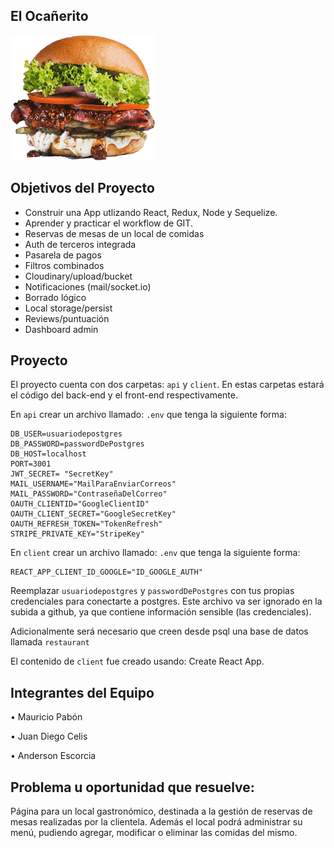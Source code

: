 ## El Ocañerito
<p align="left">
  <img height="200" src="./logo.png" />
</p>

## Objetivos del Proyecto

- Construir una App utlizando React, Redux, Node y Sequelize.
- Aprender y practicar el workflow de GIT.
- Reservas de mesas de un local de comidas
- Auth de terceros integrada
- Pasarela de pagos
- Filtros combinados
- Cloudinary/upload/bucket
- Notificaciones (mail/socket.io)
- Borrado lógico
- Local storage/persist
- Reviews/puntuación
- Dashboard admin

## Proyecto

El proyecto cuenta con dos carpetas: `api` y `client`. En estas carpetas estará el código del back-end y el front-end respectivamente.

En `api` crear un archivo llamado: `.env` que tenga la siguiente forma:

```
DB_USER=usuariodepostgres
DB_PASSWORD=passwordDePostgres
DB_HOST=localhost
PORT=3001
JWT_SECRET= "SecretKey"
MAIL_USERNAME="MailParaEnviarCorreos"
MAIL_PASSWORD="ContraseñaDelCorreo"
OAUTH_CLIENTID="GoogleClientID"
OAUTH_CLIENT_SECRET="GoogleSecretKey"
OAUTH_REFRESH_TOKEN="TokenRefresh"
STRIPE_PRIVATE_KEY="StripeKey"
```
En `client` crear un archivo llamado: `.env` que tenga la siguiente forma:

```
REACT_APP_CLIENT_ID_GOOGLE="ID_GOOGLE_AUTH"
```

Reemplazar `usuariodepostgres` y `passwordDePostgres` con tus propias credenciales para conectarte a postgres. Este archivo va ser ignorado en la subida a github, ya que contiene información sensible (las credenciales).

Adicionalmente será necesario que creen desde psql una base de datos llamada `restaurant`

El contenido de `client` fue creado usando: Create React App.

## Integrantes del Equipo

• Mauricio Pabón

• Juan Diego Celis

• Anderson Escorcia


## Problema u oportunidad que resuelve:

Página para un local gastronómico, destinada a la gestión de reservas de mesas realizadas por la clientela. Además el local podrá administrar su menú, pudiendo agregar, modificar o eliminar las comidas del mismo.

